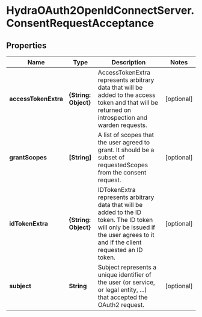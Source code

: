 # HydraOAuth2OpenIdConnectServer.ConsentRequestAcceptance

## Properties
Name | Type | Description | Notes
------------ | ------------- | ------------- | -------------
**accessTokenExtra** | **{String: Object}** | AccessTokenExtra represents arbitrary data that will be added to the access token and that will be returned on introspection and warden requests. | [optional] 
**grantScopes** | **[String]** | A list of scopes that the user agreed to grant. It should be a subset of requestedScopes from the consent request. | [optional] 
**idTokenExtra** | **{String: Object}** | IDTokenExtra represents arbitrary data that will be added to the ID token. The ID token will only be issued if the user agrees to it and if the client requested an ID token. | [optional] 
**subject** | **String** | Subject represents a unique identifier of the user (or service, or legal entity, ...) that accepted the OAuth2 request. | [optional] 


